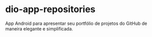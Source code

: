 # dio-app-repositories
App Android para apresentar seu portfólio de projetos do GitHub de maneira elegante e simplificada.

